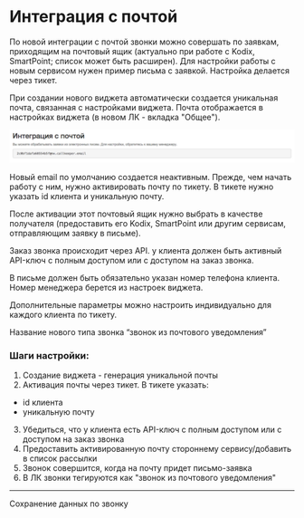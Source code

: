 
# Интеграция с почтой

 
По новой интеграции с почтой звонки можно совершать по заявкам, приходящим на почтовый ящик (актуально при работе с Kodix, SmartPoint; список может быть расширен). Для настройки работы с новым сервисом нужен пример письма с заявкой. Настройка делается через тикет.

При создании нового виджета автоматически создается уникальная почта, связанная с настройками виджета.
Почта отображается в настройках виджета 
(в новом ЛК - вкладка "Общее").

![Рис.1](images/email_1.png)

Новый email по умолчанию создается неактивным. Прежде, чем начать работу с ним, нужно активировать почту по тикету. В тикете нужно указать id клиента и уникальную почту.

После активации этот почтовый ящик нужно выбрать в качестве получателя (предоставить его Kodix, SmartPoint или другим сервисам, отправляющим заявку в письме).

Заказ звонка происходит через API. у клиента должен быть активный API-ключ с полным доступом или с доступом на заказ звонка.

В письме должен быть обязательно указан номер телефона клиента. Номер менеджера берется из настроек виджета.

Дополнительные параметры можно настроить индивидуально для каждого клиента по тикету.

Название нового типа звонка “звонок из почтового уведомления”


### Шаги настройки:
1. Создание виджета - генерация уникальной почты
2. Активация почты через тикет. В тикете указать:
* id клиента
* уникальную почту
3. Убедиться, что у клиента есть API-ключ с полным доступом или с доступом на заказ звонка
4. Предоставить активированную почту стороннему сервису/добавить в список рассылки
5. Звонок совершится, когда на почту придет письмо-заявка
6. В ЛК звонки тегируются как "звонок из почтового уведомления"


____
Сохранение данных по звонку
